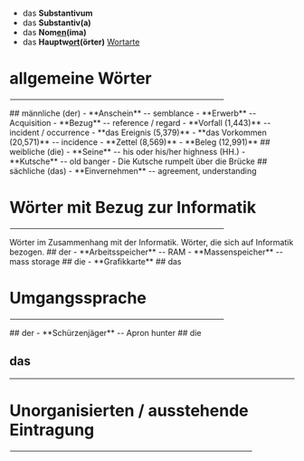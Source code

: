 - das **Substantivum**
- das **Substantiv(a)**
- das <b>Nom<ins>en</ins>(ima)</b>
- das <b>Hauptw<ins>ort</ins>(örter)</b>
[Wortarte](https://de.wiktionary.org/wiki/Hilfe:Wortart)
# allgemeine Wörter
<hr width="75%" align="right" style="border: 1px solid white">
## männliche (der)
- **Anschein** -- semblance
- **Erwerb** -- Acquisition
- **Bezug** -- reference / regard
- **Vorfall (1,443)** -- incident / occurrence
	- **das Ereignis (5,379)**
	- **das Vorkommen (20,571)** -- incidence
- **Zettel (8,569)**
	- **Beleg (12,991)**
## weibliche (die)
- **Seine** -- his oder his/her highness (HH.)
- **Kutsche** -- old banger
	- Die Kutsche rumpelt über die Brücke
## sächliche (das)
- **Einvernehmen** -- agreement, understanding

# Wörter mit Bezug zur Informatik
<hr width="75%" align="right" style="border: 1px solid white">
Wörter im Zusammenhang mit der Informatik.
Wörter, die sich auf Informatik bezogen.
## der
- **Arbeitsspeicher** -- RAM
- **Massenspeicher** -- mass storage
## die
- **Grafikkarte**
## das


# Umgangssprache
<hr width="75%" align="right" style="border: 1px solid white">
## der
- **Schürzenjäger** -- Apron hunter
## die

## das


---
# Unorganisierten / ausstehende Eintragung
<hr width="85%" align="right" style="border: 1px solid white">
